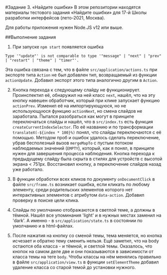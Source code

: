 #Задание 3. «Найдите ошибки»
В этом репозитории находятся материалы тестового задания «Найдите ошибки» для 17-й Школы разработки интерфейсов (лето-2021, Москва).

Для работы приложения нужен Node.JS v12 или выше.

##Выполнение задания

1. При запуске `npm start` появляется ошибка 

```
Type '"update"' is not comparable to type '"message" | "next" | "prev" | "restart" | "theme" | "timer"'.
```

Эта ошибка связана с тем, что в файле `src/application/actions.ts` при экспорте типа `Action` не был добавлен тип, возвращаемый из функции `actionUpdate`. Добавил экспорт этого типа аналогично другим в `Action`.

2. Кнопка перехода к следующему слайду не функционирует. Проинспектил её, обнаружил на ней класс `next`, нашёл, что на эту кнопку навешен обработчик, который при клике запускает функцию `actionPrev`. Изменил её на импортирующуюся, но не использующуюся функцию `actionNext`, но смена слайдов не заработала. Пытался разобраться как могут в принципе переключаться слайды и нашёл, что в `src/index.ts` есть функция `createCurrentIndexSelector`. По её названию и по трансформации `translateX(-${index * 100}%)` понял, что слайды переключаются с её помощью. Методом проб и ошибок удалось сделать переключение, убрав бесполезный вызов `mergeMapTo` с пустым потоком наблюдаемых значений (`EMPTY`), который, как я понял, в принципе нужен для завершения процесса наблюдения.
Кнопка перехода к предыдущему слайду была скрыта в стилях для устройств с высотой экрана < 751px. Восстановил кнопку, а переключение слайдов назад уже работало. 

3. В функции обработки всех кликов по документу `onDocumentClick` в файле `src/frame.ts` возникает ошибка, если кликать по любому элементу, среди родительских элементов которого нет интерактивных элементов с атрибутом `data-action`. Добавил проверку в поиске цели клика.

4. Слайды по умолчанию отображаются в светлой теме, а должны в тёмной. Нашёл все упоминания 'light' и в нужных местах заменил на 'dark'. А именно - в `src/application/state.ts` в состоянии по умолчанию и в html-файлах.

5. После нажатия на кнопку со сменой темы, тема меняется, но кнопка исчезает и обратно тему сменить нельзя. Ещё заметил, что на body остаются оба класса - и тёмной, и светлой темы. Оказалось, что кнопок на самом деле две и они показываются в зависимости от класса темы на теге `body`. Чтобы классы на нём менялись правильно в файле `src/application/view.ts` в функции `setElementTheme` добавил удаление класса со старой темой до установки нужного.
